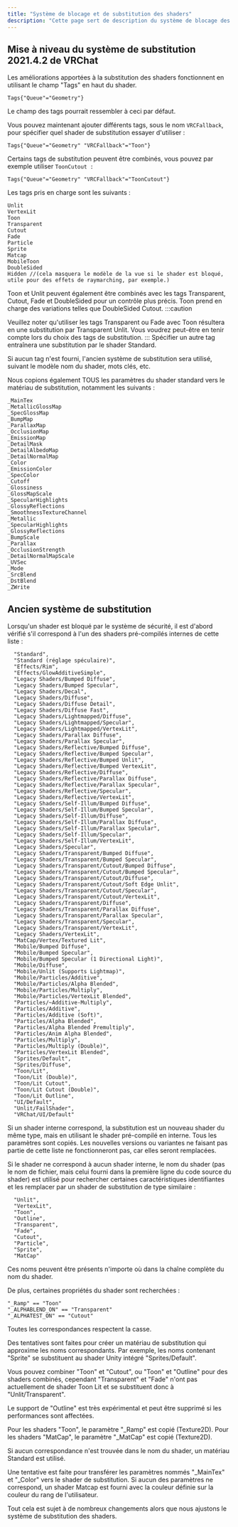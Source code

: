 ```yaml
---
title: "Système de blocage et de substitution des shaders"
description: "Cette page sert de description du système de blocage des shaders, de son fonctionnement, et de la façon dont les auteurs de shaders peuvent travailler avec lui pour que leur shader se substitue de manière transparente lorsque l'utilisateur bloque les shaders sur un avatar utilisant un shader donné."
---
```


## Mise à niveau du système de substitution 2021.4.2 de VRChat
Les améliorations apportées à la substitution des shaders fonctionnent en utilisant le champ "Tags" en haut du shader.
```text
Tags{"Queue"="Geometry"}
```
Le champ des tags pourrait ressembler à ceci par défaut.

Vous pouvez maintenant ajouter différents tags, sous le nom `VRCFallback`, pour spécifier quel shader de substitution essayer d'utiliser :
```text
Tags{"Queue"="Geometry" "VRCFallback"="Toon"}
```
Certains tags de substitution peuvent être combinés, vous pouvez par exemple utiliser `ToonCutout :`
```text
Tags{"Queue"="Geometry" "VRCFallback"="ToonCutout"}
```
Les tags pris en charge sont les suivants :

```text
Unlit
VertexLit
Toon
Transparent
Cutout
Fade
Particle
Sprite
Matcap
MobileToon
DoubleSided
Hidden //(cela masquera le modèle de la vue si le shader est bloqué, utile pour des effets de raymarching, par exemple.)
```
Toon et Unlit peuvent également être combinés avec les tags Transparent, Cutout, Fade et DoubleSided pour un contrôle plus précis. Toon prend en charge des variations telles que DoubleSided Cutout.
:::caution

Veuillez noter qu'utiliser les tags Transparent ou Fade avec Toon résultera en une substitution par Transparent Unlit. Vous voudrez peut-être en tenir compte lors du choix des tags de substitution.
:::
Spécifier un autre tag entraînera une substitution par le shader Standard.

Si aucun tag n'est fourni, l'ancien système de substitution sera utilisé, suivant le modèle nom du shader, mots clés, etc.

Nous copions également TOUS les paramètres du shader standard vers le matériau de substitution, notamment les suivants :
```text
_MainTex
_MetallicGlossMap
_SpecGlossMap
_BumpMap
_ParallaxMap
_OcclusionMap
_EmissionMap
_DetailMask
_DetailAlbedoMap
_DetailNormalMap
_Color
_EmissionColor
_SpecColor
_Cutoff
_Glossiness
_GlossMapScale
_SpecularHighlights
_GlossyReflections
_SmoothnessTextureChannel
_Metallic
_SpecularHighlights
_GlossyReflections
_BumpScale
_Parallax
_OcclusionStrength
_DetailNormalMapScale
_UVSec
_Mode
_SrcBlend
_DstBlend
_ZWrite
```
## Ancien système de substitution
Lorsqu'un shader est bloqué par le système de sécurité, il est d'abord vérifié s'il correspond à l'un des shaders pré-compilés internes de cette liste :
```text title="Shaders Internes Pré-compilés"
  "Standard",
  "Standard (réglage spéculaire)",
  "Effects/Rim",
  "Effects/GlowAdditiveSimple",
  "Legacy Shaders/Bumped Diffuse",
  "Legacy Shaders/Bumped Specular",
  "Legacy Shaders/Decal",
  "Legacy Shaders/Diffuse",
  "Legacy Shaders/Diffuse Detail",
  "Legacy Shaders/Diffuse Fast",
  "Legacy Shaders/Lightmapped/Diffuse",
  "Legacy Shaders/Lightmapped/Specular",
  "Legacy Shaders/Lightmapped/VertexLit",
  "Legacy Shaders/Parallax Diffuse",
  "Legacy Shaders/Parallax Specular",
  "Legacy Shaders/Reflective/Bumped Diffuse",
  "Legacy Shaders/Reflective/Bumped Specular",
  "Legacy Shaders/Reflective/Bumped Unlit",
  "Legacy Shaders/Reflective/Bumped VertexLit",
  "Legacy Shaders/Reflective/Diffuse",
  "Legacy Shaders/Reflective/Parallax Diffuse",
  "Legacy Shaders/Reflective/Parallax Specular",
  "Legacy Shaders/Reflective/Specular",
  "Legacy Shaders/Reflective/VertexLit",
  "Legacy Shaders/Self-Illum/Bumped Diffuse",
  "Legacy Shaders/Self-Illum/Bumped Specular",
  "Legacy Shaders/Self-Illum/Diffuse",
  "Legacy Shaders/Self-Illum/Parallax Diffuse",
  "Legacy Shaders/Self-Illum/Parallax Specular",
  "Legacy Shaders/Self-Illum/Specular",
  "Legacy Shaders/Self-Illum/VertexLit",
  "Legacy Shaders/Specular",
  "Legacy Shaders/Transparent/Bumped Diffuse",
  "Legacy Shaders/Transparent/Bumped Specular",
  "Legacy Shaders/Transparent/Cutout/Bumped Diffuse",
  "Legacy Shaders/Transparent/Cutout/Bumped Specular",
  "Legacy Shaders/Transparent/Cutout/Diffuse",
  "Legacy Shaders/Transparent/Cutout/Soft Edge Unlit",
  "Legacy Shaders/Transparent/Cutout/Specular",
  "Legacy Shaders/Transparent/Cutout/VertexLit",
  "Legacy Shaders/Transparent/Diffuse",
  "Legacy Shaders/Transparent/Parallax Diffuse",
  "Legacy Shaders/Transparent/Parallax Specular",
  "Legacy Shaders/Transparent/Specular",
  "Legacy Shaders/Transparent/VertexLit",
  "Legacy Shaders/VertexLit",
  "MatCap/Vertex/Textured Lit",
  "Mobile/Bumped Diffuse",
  "Mobile/Bumped Specular",
  "Mobile/Bumped Specular (1 Directional Light)",
  "Mobile/Diffuse",
  "Mobile/Unlit (Supports Lightmap)",
  "Mobile/Particles/Additive",
  "Mobile/Particles/Alpha Blended",
  "Mobile/Particles/Multiply",
  "Mobile/Particles/VertexLit Blended",
  "Particles/~Additive-Multiply",
  "Particles/Additive",
  "Particles/Additive (Soft)",
  "Particles/Alpha Blended",
  "Particles/Alpha Blended Premultiply",
  "Particles/Anim Alpha Blended",
  "Particles/Multiply",
  "Particles/Multiply (Double)",
  "Particles/VertexLit Blended",
  "Sprites/Default",
  "Sprites/Diffuse",
  "Toon/Lit",
  "Toon/Lit (Double)",
  "Toon/Lit Cutout",
  "Toon/Lit Cutout (Double)",
  "Toon/Lit Outline",
  "UI/Default",
  "Unlit/FailShader",
  "VRChat/UI/Default"
```
Si un shader interne correspond, la substitution est un nouveau shader du même type, mais en utilisant le shader pré-compilé en interne. Tous les paramètres sont copiés. Les nouvelles versions ou variantes ne faisant pas partie de cette liste ne fonctionneront pas, car elles seront remplacées.

Si le shader ne correspond à aucun shader interne, le nom du shader (pas le nom de fichier, mais celui fourni dans la première ligne du code source du shader) est utilisé pour rechercher certaines caractéristiques identifiantes et les remplacer par un shader de substitution de type similaire :
```text title="Recherches de noms de shaders de substitution"
  "Unlit",
  "VertexLit",
  "Toon",
  "Outline",
  "Transparent",
  "Fade",
  "Cutout",
  "Particle",
  "Sprite",
  "MatCap"
```
Ces noms peuvent être présents n'importe où dans la chaîne complète du nom du shader.

De plus, certaines propriétés du shader sont recherchées :
```text title="Propriétés du Shader"
"_Ramp" == "Toon"
"_ALPHABLEND_ON" == "Transparent"
"_ALPHATEST_ON" == "Cutout"
```
Toutes les correspondances respectent la casse.

Des tentatives sont faites pour créer un matériau de substitution qui approxime les noms correspondants. Par exemple, les noms contenant "Sprite" se substituent au shader Unity intégré "Sprites/Default".

Vous pouvez combiner "Toon" et "Cutout", ou "Toon" et "Outline" pour des shaders combinés, cependant "Transparent" et "Fade" n'ont pas actuellement de shader Toon Lit et se substituent donc à "Unlit/Transparent".

Le support de "Outline" est très expérimental et peut être supprimé si les performances sont affectées.

Pour les shaders "Toon", le paramètre "_Ramp" est copié (Texture2D).
Pour les shaders "MatCap", le paramètre "_MatCap" est copié (Texture2D).

Si aucun correspondance n'est trouvée dans le nom du shader, un matériau Standard est utilisé.

Une tentative est faite pour transférer les paramètres nommés "_MainTex" et "_Color" vers le shader de substitution. Si aucun des paramètres ne correspond, un shader Matcap est fourni avec la couleur définie sur la couleur du rang de l'utilisateur.

Tout cela est sujet à de nombreux changements alors que nous ajustons le système de substitution des shaders.
